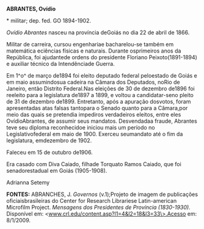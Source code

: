 **ABRANTES, Ovídio**

\* militar; dep. fed. GO 1894-1902.

*Ovídio Abrantes* nasceu na província deGoiás no dia 22 de abril de
1866.

Militar de carreira, cursou engenhariae bacharelou-se também em
matemática eciências físicas e naturais. Durante osprimeiros anos da
República, foi ajudantede ordens do presidente Floriano
Peixoto(1891-1894) e auxiliar técnico da Intendênciade Guerra.

Em 1^o^ de março de1894 foi eleito deputado federal peloestado de Goiás
e em maio assumindosua cadeira na Câmara dos Deputados, noRio de
Janeiro, então Distrito Federal.Nas eleições de 30 de dezembro de1896
foi reeleito para a legislatura de1897 a 1899, e voltou a
candidatar-seno pleito de 31 de dezembro de1899. Entretanto, após a
apuração dosvotos, foram apresentadas atas falsas tantopara o Senado
quanto para a Câmara,por meio das quais se pretendia impediros
verdadeiros eleitos, entre eles OvídioAbrantes, de assumir seus
mandatos. Desvendadaa fraude, Abrantes teve seu diploma reconhecidoe
iniciou mais um período no Legislativofederal em maio de 1900. Exerceu
seumandato até o fim da legislatura, emdezembro de 1902.

Faleceu em 15 de outubro de1906.

Era casado com Diva Caiado, filhade Torquato Ramos Caiado, que foi
senadorestadual em Goiás (1905-1908).

Adrianna Setemy

**FONTES:** ABRANCHES, J. *Governos* (v.1);Projeto de imagem de
publicações oficiaisbrasileiras do Center for Research Librariese
Latin-american Microfilm Project. *Mensagens dos Presidentes de
Província (1830-1930).* Disponível em:
\<www.crl.edu/content.asp?l1=4&l2=18&l3=33\>.Acesso em: 8/1/2009.
